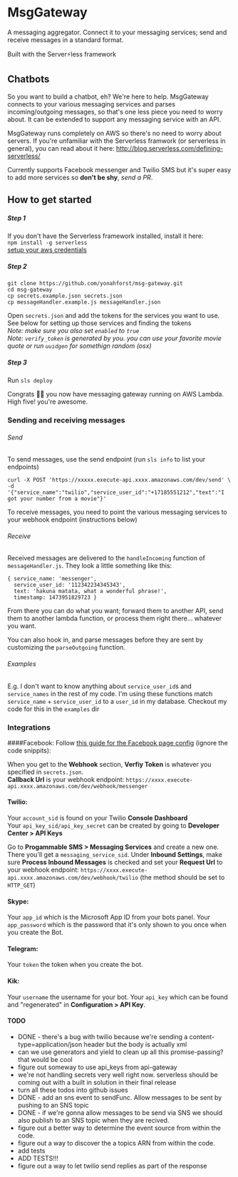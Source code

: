 # MsgGateway

A messaging aggregator. Connect it to your messaging services; send and receive messages in a standard format.

Built with the Server⚡️less framework

## Chatbots
So you want to build a chatbot, eh? We're here to help. MsgGateway connects to your various messaging services and parses incoming/outgoing messages, so that's one less piece you need to worry about. It can be extended to support any messaging service with an API.

MsgGateway runs completely on AWS so there's no need to worry about servers. If you're unfamiliar with the Serverless framwork (or serverless in general), you can read about it here: http://blog.serverless.com/defining-serverless/

Currently supports Facebook messenger and Twilio SMS but it's super easy to add more services so **don't be shy**, *send a PR*.

## How to get started

##### Step 1
If you don't have the Serverless framework installed, install it here:  
`npm install -g serverless`  
[setup your aws credentials](https://github.com/serverless/serverless/blob/master/docs/02-providers/aws/01-setup.md)

##### Step 2
```
git clone https://github.com/yonahforst/msg-gateway.git
cd msg-gateway
cp secrets.example.json secrets.json
cp messageHandler.example.js messageHandler.json
```

Open `secrets.json` and add the tokens for the services you want to use. See below for setting up those services and finding the tokens  
_Note: make sure you also set `enabled` to `true`_  
_Note: `verify_token` is generated by you. you can use your favorite movie quote or run `uuidgen` for somethign random (osx)_

##### Step 3
Run
`sls deploy`

Congrats 👏🏽 you now have messaging gateway running on AWS Lambda. High five! you're awesome.


### Sending and receiving messages
###### Send
To send messages, use the send endpoint (run `sls info` to list your endpoints)
```
curl -X POST 'https://xxxxx.execute-api.xxxx.amazonaws.com/dev/send' \
-d '{"service_name":"twilio","service_user_id":"+17185551212","text":"I got your number from a movie"}'
```

To receive messages, you need to point the various messaging services to your webhook endpoint (instructions below)
###### Receive
Received messages are delivered to the `handleIncoming` function of `messageHandler.js`. They look a little something like this:
```
{ service_name: 'messenger',
  service_user_id: '112342234345343',
  text: 'hakuna matata, what a wonderful phrase!',
  timestamp: 1473951829723 }
 ```
 From there you can do what you want; forward them to another API, send them to another lambda function, or process them right there... whatever you want.

 You can also hook in, and parse messages before they are sent by customizing the `parseOutgoing` function. 

###### Examples
 E.g. I don't want to know anything about `service_user_id`s and `service_names` in the rest of my code. I'm using these functions match `service_name` + `service_user_id` to a `user_id` in my database. Checkout my code for this in the `examples` dir

### Integrations
####Facebook:
Follow [this guide for the Facebook page config](https://developers.facebook.com/docs/messenger-platform/product-overview/setup) (ignore the code snippits):

When you get to the __Webhook__ section, __Verfiy Token__ is whatever you specified in `secrets.json`.  
__Callback Url__ is your webhook endpoint: `https://xxxx.execute-api.xxxx.amazonaws.com/dev/webhook/messenger`  

#### Twilio:
Your `account_sid` is found on your Twilio __Console Dashboard__  
Your `api_key_sid/api_key_secret` can be created by going to __Developer Center > API Keys__

Go to __Progammable SMS > Messaging Services__ and create a new one. There you'll get a `messaging_service_sid`. Under __Inbound Settings__, make sure __Process Inbound Messages__ is checked and set your __Request Url__ to your webhook endpoint: `https://xxxx.execute-api.xxxx.amazonaws.com/dev/webhook/twilio` (the method should be set to `HTTP_GET`)

#### Skype:
Your `app_id` which is the Microsoft App ID from your bots panel.
Your `app_password` which is the password that it's only shown to you once when you create the Bot.

#### Telegram:
Your `token` the token when you create the bot.

#### Kik:
Your `username` the username for your bot.
Your `api_key` which can be found and "regenerated" in __Configuration > API Key__.


#### TODO
- DONE - there's a bug with twilio because we're sending a content-type=application/json header but the body is actually xml
- can we use generators and yield to clean up all this promise-passing? that would be cool
- figure out someway to use api_keys from api-gateway
- we're not handling secrets very well right now. serverless should be coming out with a built in solution in their final release
- turn all these todos into github issues
- DONE - add an sns event to sendFunc. Allow messages to be sent by pushing to an SNS topic
- DONE - if we're gonna allow messages to be send via SNS we should also publish to an SNS topic when they are recived.
- figure out a better way to determine the event source from within the code.
- figure out a way to discover the a topics ARN from within the code.
- add tests
- ADD TESTS!!!
- figure out a way to let twilio send replies as part of the response	

